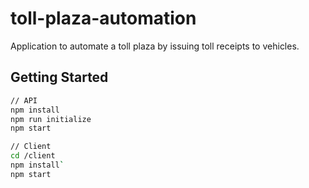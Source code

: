 # toll-plaza-automation
Application to automate a toll plaza by issuing toll receipts to vehicles.

## Getting Started

```sh
// API
npm install
npm run initialize
npm start

// Client
cd /client
npm install`
npm start
```